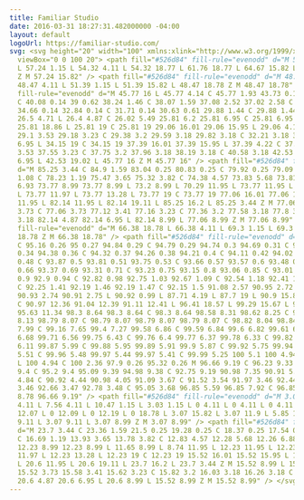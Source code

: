 ```yaml
---
title: Familiar Studio
date: 2016-03-31 18:27:31.482000000 -04:00
layout: default
logoUrl: https://familiar-studio.com/
svg: <svg height="20" width="100" xmlns:xlink="http://www.w3.org/1999/xlink" xmlns="http://www.w3.org/2000/svg"
  viewBox="0 0 100 20"> <path fill="#526d84" fill-rule="evenodd" d="M 57.24 15.82
  L 57.24 1.15 L 54.32 4.11 L 54.32 18.77 L 61.76 18.77 L 64.67 15.82 L 57.24 15.82
  Z M 57.24 15.82" /> <path fill="#526d84" fill-rule="evenodd" d="M 48.47 18.78 L
  48.47 4.11 L 51.39 1.15 L 51.39 15.82 L 48.47 18.78 Z M 48.47 18.78" /> <path fill="#526d84"
  fill-rule="evenodd" d="M 45.77 16 L 45.77 4.14 C 45.77 1.93 43.73 0.14 41.22 0.14
  C 40.08 0.14 39 0.62 38.24 1.46 C 38.07 1.59 37.08 2.52 37.02 2.58 C 36.31 1.11
  34.66 0.14 32.84 0.14 C 31.71 0.14 30.63 0.61 29.88 1.44 C 29.88 1.44 26.73 4.38
  26.5 4.71 L 26.4 4.87 C 26.02 5.49 25.81 6.2 25.81 6.95 C 25.81 6.95 25.8 18.87
  25.81 18.86 L 25.81 19 C 25.81 19 29.06 16.01 29.06 15.95 L 29.06 4.14 C 29.06 3.83
  29.1 3.53 29.18 3.23 C 29.38 3.2 29.59 3.18 29.82 3.18 C 32.21 3.18 34.15 4.87 34.15
  6.95 L 34.15 19 C 34.15 19 37.39 16.01 37.39 15.95 L 37.39 4.22 C 37.42 4.2 37.48
  3.53 37.55 3.23 C 37.75 3.2 37.96 3.18 38.19 3.18 C 40.58 3.18 42.53 4.87 42.53
  6.95 L 42.53 19.02 L 45.77 16 Z M 45.77 16" /> <path fill="#526d84" fill-rule="evenodd"
  d="M 85.25 3.44 C 84.9 1.59 83.04 0.25 80.83 0.25 C 79.92 0.25 79.09 0.56 78.43
  1.08 C 78.23 1.19 75.47 3.65 75.32 3.82 C 74.38 4.57 73.83 5.68 73.81 6.88 C 73.81
  6.93 73.77 8.99 73.77 8.99 L 73.2 8.99 L 70.29 11.95 L 73.77 11.95 L 73.77 11.97
  L 73.77 11.97 L 73.77 13.28 L 73.77 19 C 73.77 19 77.06 16.01 77.06 15.95 L 77.06
  11.95 L 82.14 11.95 L 82.14 19.11 L 85.25 16.2 L 85.25 3.44 Z M 77.06 8.99 L 77.06
  3.73 C 77.06 3.73 77.12 3.41 77.16 3.23 C 77.36 3.2 77.58 3.18 77.8 3.18 C 80.2
  3.18 82.14 4.87 82.14 6.95 L 82.14 8.99 L 77.06 8.99 Z M 77.06 8.99" /> <path fill="#526d84"
  fill-rule="evenodd" d="M 66.38 18.78 L 66.38 4.11 L 69.3 1.15 L 69.3 15.82 L 66.38
  18.78 Z M 66.38 18.78" /> <path fill="#526d84" fill-rule="evenodd" d="M 95.32 0.26
  C 95.16 0.26 95 0.27 94.84 0.29 C 94.79 0.29 94.74 0.3 94.69 0.31 C 94.59 0.32 94.48
  0.34 94.38 0.36 C 94.32 0.37 94.26 0.38 94.21 0.4 C 94.11 0.42 94.02 0.45 93.92
  0.48 C 93.87 0.5 93.81 0.51 93.75 0.53 C 93.66 0.57 93.57 0.6 93.48 0.64 C 93.43
  0.66 93.37 0.69 93.31 0.71 C 93.23 0.75 93.15 0.8 93.06 0.85 C 93.01 0.88 92.95
  0.9 92.9 0.94 C 92.82 0.98 92.75 1.03 92.67 1.09 C 92.54 1.18 92.41 1.28 92.28 1.39
  C 92.25 1.41 92.19 1.46 92.19 1.47 C 92.15 1.5 91.08 2.57 90.95 2.72 C 90.94 2.73
  90.93 2.74 90.91 2.75 L 90.92 0.99 L 87.71 4.19 L 87.7 19 L 90.9 15.8 L 90.91 12.34
  C 90.97 12.36 91.04 12.39 91.11 12.41 L 96.41 18.57 L 99.29 15.67 L 95.6 11.37 C
  95.63 11.34 98.3 8.64 98.3 8.64 C 98.3 8.64 98.58 8.31 98.62 8.25 C 98.68 8.2 98.73
  8.13 98.79 8.07 C 98.79 8.07 98.79 8.07 98.79 8.07 C 98.82 8.04 98.84 8.02 98.86
  7.99 C 99.16 7.65 99.4 7.27 99.58 6.86 C 99.59 6.84 99.6 6.82 99.61 6.8 C 99.66
  6.68 99.71 6.56 99.75 6.43 C 99.76 6.4 99.77 6.37 99.78 6.33 C 99.82 6.22 99.85
  6.11 99.87 5.99 C 99.88 5.95 99.89 5.91 99.9 5.87 C 99.92 5.75 99.94 5.63 99.96
  5.51 C 99.96 5.48 99.97 5.44 99.97 5.41 C 99.99 5.25 100 5.1 100 4.94 L 100 4.94
  L 100 4.94 C 100 2.36 97.9 0.26 95.32 0.26 M 96.66 9.19 C 96.23 9.33 95.78 9.4 95.32
  9.4 C 95.2 9.4 95.09 9.39 94.98 9.38 C 92.75 9.19 90.98 7.35 90.91 5.08 L 90.91
  4.84 C 90.92 4.44 90.98 4.05 91.09 3.67 C 91.52 3.54 91.97 3.46 92.44 3.46 C 92.55
  3.46 92.66 3.47 92.78 3.48 C 95.05 3.68 96.85 5.59 96.85 7.92 C 96.85 8.36 96.78
  8.78 96.66 9.19" /> <path fill="#526d84" fill-rule="evenodd" d="M 3.07 8.99 L 3.07
  4.11 L 7.56 4.11 L 10.47 1.15 L 3.03 1.15 L 0 4.11 L 0 4.11 L 0 4.11 L 0 12 L 0
  12.07 L 0 12.09 L 0 12.19 L 0 18.78 L 3.07 15.82 L 3.07 11.9 L 5.85 11.9 L 8.76
  9.11 L 3.07 9.11 L 3.07 8.99 Z M 3.07 8.99" /> <path fill="#526d84" fill-rule="evenodd"
  d="M 23.7 3.44 C 23.36 1.59 21.5 0.25 19.28 0.25 C 18.37 0.25 17.54 0.56 16.88 1.08
  C 16.69 1.19 13.93 3.65 13.78 3.82 C 12.83 4.57 12.28 5.68 12.26 6.88 C 12.26 6.93
  12.23 8.99 12.23 8.99 L 11.65 8.99 L 8.74 11.95 L 12.23 11.95 L 12.23 11.97 L 12.23
  11.97 L 12.23 13.28 L 12.23 19 C 12.23 19 15.52 16.01 15.52 15.95 L 15.52 11.95
  L 20.6 11.95 L 20.6 19.11 L 23.7 16.2 L 23.7 3.44 Z M 15.52 8.99 L 15.52 3.73 C
  15.52 3.73 15.58 3.41 15.62 3.23 C 15.82 3.2 16.03 3.18 16.26 3.18 C 18.65 3.18
  20.6 4.87 20.6 6.95 L 20.6 8.99 L 15.52 8.99 Z M 15.52 8.99" /> </svg>
---
```


